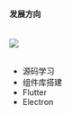 <!--
 * @Author: your name
 * @Date: 2021-02-20 13:00:37
 * @LastEditTime: 2021-04-08 09:29:28
 * @LastEditors: Please set LastEditors
 * @Description: In User Settings Edit
 * @FilePath: /GitHub/technology-stack/职业规划/展望2021.md
-->

#### 发展方向

<br>

<img src="./images/1.png" />

<br>

<br>

- 源码学习
- 组件库搭建
- Flutter
- Electron
